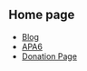 Home page
---

- [Blog](http://blog.rainy.im/)
- [APA6](http://rainy.im/apa/)
- [Donation Page](http://rainy.im/donate/)
